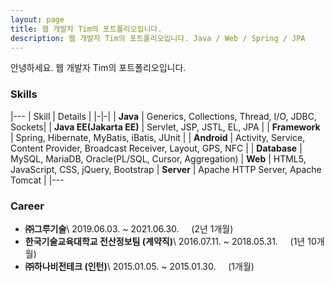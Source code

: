 ```yaml
---
layout: page
title: 웹 개발자 Tim의 포트폴리오입니다.
description: 웹 개발자 Tim의 포트폴리오입니다. Java / Web / Spring / JPA
---
```


안녕하세요. 웹 개발자 Tim의 포트폴리오입니다.

### Skills

|---
| Skill | Details | 
|-|-|
| **Java** | Generics, Collections, Thread, I/O, JDBC, Sockets|
| **Java EE(Jakarta EE)** | Servlet, JSP, JSTL, EL, JPA |
| **Framework** | Spring, Hibernate, MyBatis, iBatis, JUnit |
| **Android** | Activity, Service, Content Provider, Broadcast Receiver, Layout, GPS, NFC |
| **Database** | MySQL, MariaDB, Oracle(PL/SQL, Cursor, Aggregation)
| **Web** | HTML5, JavaScript, CSS, jQuery, Bootstrap
| **Server** | Apache HTTP Server, Apache Tomcat |
|---


### Career
* **㈜그루기술**\\
2019.06.03. ~ 2021.06.30.
	&nbsp;&nbsp;&nbsp;&nbsp;(2년 1개월)
* **한국기술교육대학교 전산정보팀 (계약직)**\\
2016.07.11. ~ 2018.05.31.
	&nbsp;&nbsp;&nbsp;&nbsp;(1년 10개월)
* **㈜하나비전테크 (인턴)**\\
2015.01.05. ~ 2015.01.30.
	&nbsp;&nbsp;&nbsp;&nbsp;(1개월)
